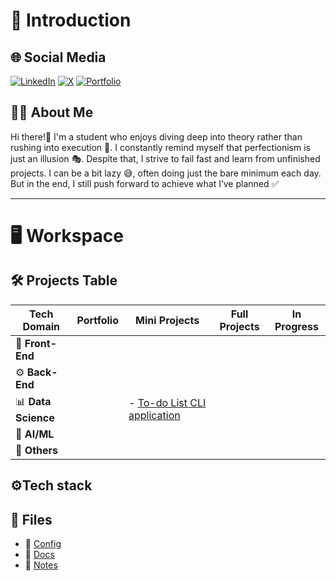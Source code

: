 # 🌟 Introduction

## 🌐 Social Media  
[![LinkedIn](https://img.shields.io/badge/LinkedIn-0077B5?style=for-the-badge&logo=linkedin&logoColor=white)](https://www.linkedin.com/in/promatheusz/) 
[![X](https://img.shields.io/badge/Twitter-1DA1F2?style=for-the-badge&logo=twitter&logoColor=white)](https://x.com/Promatheuszek) 
[![Portfolio](https://img.shields.io/badge/Portfolio-000000?style=for-the-badge&logo=world&logoColor=white)](#)  

## 👩‍💻 About Me

Hi there!👋 I'm a student who enjoys diving deep into theory rather than rushing into execution 🚀. I constantly remind myself that perfectionism is just an illusion 🎭. 
Despite that, I strive to fail fast and learn from unfinished projects.
I can be a bit lazy 😅, often doing just the bare minimum each day. But in the end, I still push forward to achieve what I’ve planned ✅

---

# 🖥️ Workspace

## 🛠️ Projects Table
 
| Tech Domain   | Portfolio | Mini Projects | Full Projects | In Progress |
|--------------|------------|--------------|--------------|------------|
| 🎨 **Front-End** |  |  |  |  |
| ⚙️ **Back-End** |  |  |  |  |
| 📊 **Data Science** |  | - [To-do List CLI application](https://github.com/Promatheusz/To-do-List-CLI-application) |  |  |
| 🤖 **AI/ML** |  |  |  |  | 
| 🔧 **Others** |  |  |  |  | 

## ⚙️Tech stack 

## 📂 Files  

- 💾 [Config](https://github.com/Promatheusz/Workspace/tree/main/Config)
- 📑 [Docs](https://github.com/Promatheusz/Workspace/tree/main/Docs)
- 📒 [Notes](https://github.com/Promatheusz/Workspace/tree/main/Notes)  
